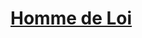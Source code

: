 ﻿---
!LinkItem
Link: background_hommedeloi_hd.md
NameLink: <!--NameLink-->[Homme de Loi](hd_background_hommedeloi.md)<!--/NameLink-->
Id: backgrounds_hd.md#homme-de-loi
ParentLink: backgrounds_hd.md#historique
Name: Homme de Loi
ParentName: Historique
Attributes: {}
---




# [Homme de Loi](hd_background_hommedeloi.md)



